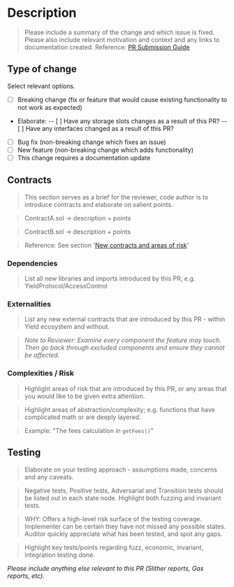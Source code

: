 # Description

> Please include a summary of the change and which issue is fixed. Please also include relevant motivation and context and any links to documentation created.
> Reference: [PR Submission Guide](/submission_process.md)

## Type of change

Select relevant options.

- [ ] Breaking change (fix or feature that would cause existing functionality to not work as expected)
- Elaborate:
  -- [ ] Have any storage slots changes as a result of this PR?
  -- [ ] Have any interfaces changed as a result of this PR?
- [ ] Bug fix (non-breaking change which fixes an issue)
- [ ] New feature (non-breaking change which adds functionality)
- [ ] This change requires a documentation update

## Contracts

> This section serves as a brief for the reviewer, code author is to introduce contracts and elaborate on salient points.

> ContractA.sol -> description + points

> ContractB.sol -> description + points

> Reference: See section '[New contracts and areas of risk](https://github.com/yieldprotocol/yieldspace-tv/pull/3)'

### Dependencies

> List all new libraries and imports introduced by this PR, e.g. YieldProtocol/AccessControl

### Externalities

> List any new external contracts that are introduced by this PR - within Yield ecosystem and without.

> _Note to Reviewer: Examine every component the feature may touch. Then go back through excluded components and ensure they cannot be affected._

### Complexities / Risk

> Highlight areas of risk that are introduced by this PR, or any areas that you would like to be given extra attention.

> Highlight areas of abstraction/complexity; e.g. functions that have complicated math or are deeply layered.

> Example: "The fees calculation in `getFees()`"

## Testing

> Elaborate on your testing approach - assumptions made, concerns and any caveats.

> Negative tests, Positive tests, Adversarial and Transition tests should be listed out in each state node. Highlight both fuzzing and invariant tests.

> WHY: Offers a high-level risk surface of the testing coverage. Implementer can be certain they have not missed any possible states. Auditor quickly appreciate what has been tested, and spot any gaps.

> Highlight key tests/points regarding fuzz, economic, invariant, integration testing done.

_Please include anything else relevant to this PR (Slither reports, Gas reports, etc)._
